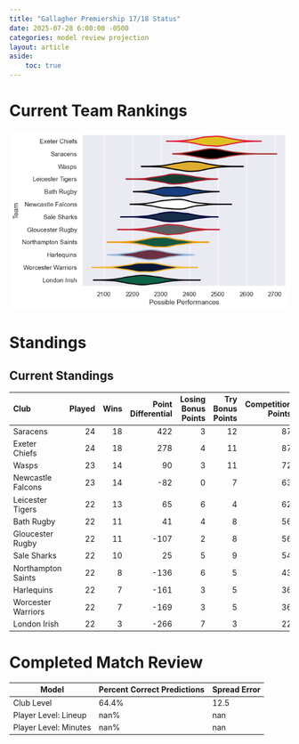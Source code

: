 ```yaml
---  
title: "Gallagher Premiership 17/18 Status"  
date: 2025-07-28 6:00:00 -0500  
categories: model review projection  
layout: article  
aside:  
    toc: true  
---
```

# Current Team Rankings


![Club Rankings](plots/rankings_Gallagher_Premiership_1718.png)
# Standings

## Current Standings


| Club               |   Played |   Wins |   Point Differential |   Losing Bonus Points |   Try Bonus Points |   Competition Points |
|:-------------------|---------:|-------:|---------------------:|----------------------:|-------------------:|---------------------:|
| Saracens           |       24 |     18 |                  422 |                     3 |                 12 |                   87 |
| Exeter Chiefs      |       24 |     18 |                  278 |                     4 |                 11 |                   87 |
| Wasps              |       23 |     14 |                   90 |                     3 |                 11 |                   72 |
| Newcastle Falcons  |       23 |     14 |                  -82 |                     0 |                  7 |                   63 |
| Leicester Tigers   |       22 |     13 |                   65 |                     6 |                  4 |                   62 |
| Bath Rugby         |       22 |     11 |                   41 |                     4 |                  8 |                   56 |
| Gloucester Rugby   |       22 |     11 |                 -107 |                     2 |                  8 |                   56 |
| Sale Sharks        |       22 |     10 |                   25 |                     5 |                  9 |                   54 |
| Northampton Saints |       22 |      8 |                 -136 |                     6 |                  5 |                   43 |
| Harlequins         |       22 |      7 |                 -161 |                     3 |                  5 |                   36 |
| Worcester Warriors |       22 |      7 |                 -169 |                     3 |                  5 |                   36 |
| London Irish       |       22 |      3 |                 -266 |                     7 |                  3 |                   22 |



# Completed Match Review


| Model | Percent Correct Predictions | Spread Error |
| ------ | ------ | ------ |
| Club Level | 64.4% | 12.5 |
| Player Level: Lineup | nan% | nan |
| Player Level: Minutes | nan% | nan |

